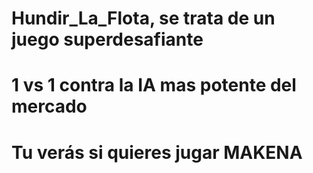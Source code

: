 # Hundir_La_Flota, se trata de un juego superdesafiante
# 1 vs 1 contra la IA mas potente del mercado
# Tu verás si quieres jugar MAKENA